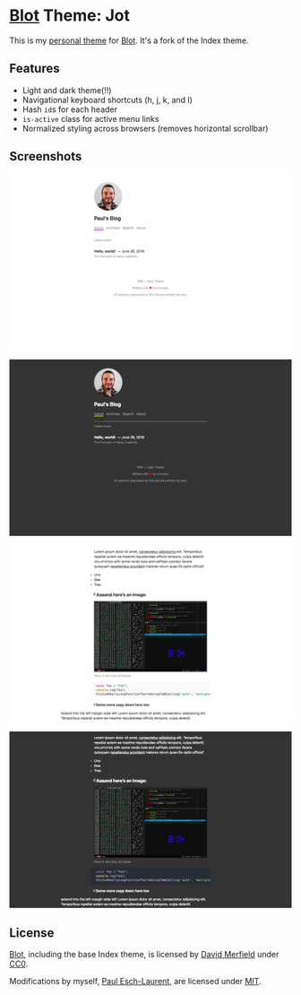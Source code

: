 # [Blot][blot] Theme: Jot

This is my [personal theme][blog] for [Blot][blot]. It's a fork of the Index
theme.

## Features

- Light and dark theme(!!)
- Navigational keyboard shortcuts (h, j, k, and l)
- Hash `id`s for each header
- `is-active` class for active menu links
- Normalized styling across browsers (removes horizontal scrollbar)

## Screenshots

![Index Light](.github/index-light.png)

![Index Dark](.github/index-dark.png)

![Post Light](.github/post-light.png)

![Post Dark](.github/post-dark.png)

## License

[Blot][blot], including the base Index theme, is licensed by
[David Merfield][david] under [CC0][cc0].

Modifications by myself, [Paul Esch-Laurent][me], are licensed under [MIT][mit].

[blog]: https://paul.af
[blot]: https://blot.im
[cc0]: https://github.com/davidmerfield/Blot/blob/master/LICENSE
[david]: https://github.com/davidmerfield
[me]: https://github.com/Pinjasaur
[mit]: https://pinjasaur.mit-license.org
